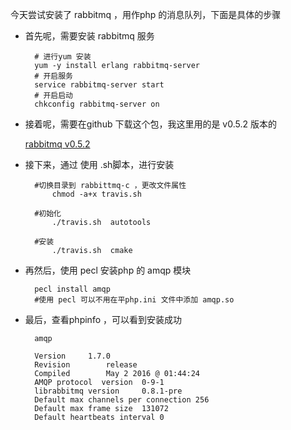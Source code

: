 
今天尝试安装了 rabbitmq ，用作php 的消息队列，下面是具体的步骤

* 首先呢，需要安装 rabbitmq 服务
        
        # 进行yum 安装
        yum -y install erlang rabbitmq-server
        # 开启服务
        service rabbitmq-server start
        # 开启启动
        chkconfig rabbitmq-server on

* 接着呢，需要在github 下载这个包，我这里用的是 v0.5.2 版本的
    
    [rabbitmq v0.5.2](https://github.com/alanxz/rabbitmq-c/archive/master.zip)

* 接下来，通过 使用 .sh脚本，进行安装
        
        #切换目录到 rabbittmq-c ，更改文件属性
            chmod -a+x travis.sh

        #初始化
            ./travis.sh  autotools    

        #安装    
            ./travis.sh  cmake


* 再然后，使用  pecl 安装php 的 amqp 模块
    
        pecl install amqp
        #使用 pecl 可以不用在平php.ini 文件中添加 amqp.so

* 最后，查看phpinfo ，可以看到安装成功
    
        amqp

        Version	    1.7.0
        Revision	    release
        Compiled	    May 2 2016 @ 01:44:24
        AMQP protocol  version	0-9-1
        librabbitmq version	    0.8.1-pre
        Default max channels per connection	256
        Default max frame size	131072
        Default heartbeats interval	0